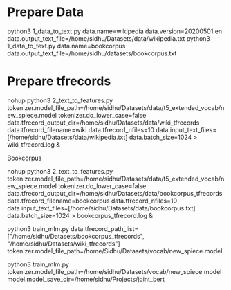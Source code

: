 
# Prepare Data

python3 1_data_to_text.py data.name=wikipedia  data.version=20200501.en data.output_text_file=/home/sidhu/Datasets/data/wikipedia.txt
python3 1_data_to_text.py data.name=bookcorpus  data.output_text_file=/home/sidhu/datasets/bookcorpus.txt

# Prepare tfrecords

nohup python3 2_text_to_features.py tokenizer.model_file_path=/home/sidhu/Datasets/data/t5_extended_vocab/new_spiece.model     tokenizer.do_lower_case=false     data.tfrecord_output_dir=/home/sidhu/Datasets/data/wiki_tfrecords     data.tfrecord_filename=wiki     data.tfrecord_nfiles=10     data.input_text_files=[/home/sidhu/Datasets/data/wikipedia.txt]     data.batch_size=1024 > wiki_tfrecord.log &


Bookcorpus

nohup python3 2_text_to_features.py tokenizer.model_file_path=/home/sidhu/Datasets/data/t5_extended_vocab/new_spiece.model     tokenizer.do_lower_case=false     data.tfrecord_output_dir=/home/sidhu/Datasets/data/bookcorpus_tfrecords     data.tfrecord_filename=bookcorpus     data.tfrecord_nfiles=10     data.input_text_files=[/home/sidhu/Datasets/data/bookcorpus.txt]     data.batch_size=1024 > bookcorpus_tfrecord.log &


python3 train_mlm.py    data.tfrecord_path_list=["/home/sidhu/Datasets/bookcorpus_tfrecords", "/home/sidhu/Datasets/wiki_tfrecords"] \
    tokenizer.model_file_path=/home/Sidhu/Datasets/vocab/new_spiece.model

python3 train_mlm.py   tokenizer.model_file_path=/home/sidhu/Datasets/vocab/new_spiece.model \
                       model.model_save_dir=/home/sidhu/Projects/joint_bert
